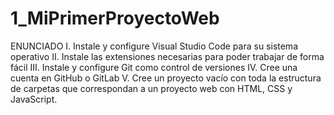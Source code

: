 # 1_MiPrimerProyectoWeb
ENUNCIADO I.  Instale y configure Visual Studio Code para su sistema operativo  II.  Instale las extensiones necesarias para poder trabajar de forma fácil  III. Instale y configure Git como control de versiones IV. Cree una cuenta en GitHub o GitLab V. Cree un proyecto vacío con toda la estructura de carpetas que correspondan a un proyecto web con HTML, CSS y JavaScript. 
